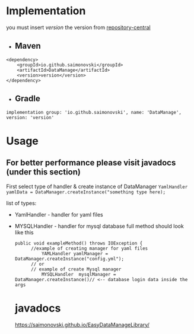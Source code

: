 # Implementation
you must insert *version* the version from [repository-central](https://central.sonatype.com/artifact/io.github.saimonovski/DataManage/versions)
-  ## Maven
```
<dependency>
    <groupId>io.github.saimonovski</groupId>
    <artifactId>DataManage</artifactId>
    <version>version</version>
</dependency>
```
-  ## Gradle
  ```
implementation group: 'io.github.saimonovski', name: 'DataManage', version: 'version'
```
# Usage
## For better performance please visit javadocs (under this section)
First select type of handler & create instance of DataManager 
`YamlHandler yamlData = DataManager.createInstance("something type here);`

list of types:
- YamlHandler - handler for yaml files
- MYSQLHandler - handler for mysql database
  full method should look like this
  ```
  public void exampleMethod() throws IOException {
        //example of creating manager for yaml files
            YAMLHandler yamlManager = DataManager.createInstance("config.yml");
        // or
        // example of create Mysql manager
            MYSQLHandler  mysqlManager = DataManager.createInstance()// <-- database login data inside the args
  ```

  # javadocs
  https://saimonovski.github.io/EasyDataManageLibrary/
